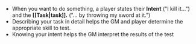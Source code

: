 - When you want to do something, a player states their **Intent** ("I kill it...") and the **[[Task|task]].** ("... by throwing my sword at it.")
- Describing your task in detail helps the GM and player determine the appropriate skill to test.
- Knowing your intent helps the GM interpret the results of the test